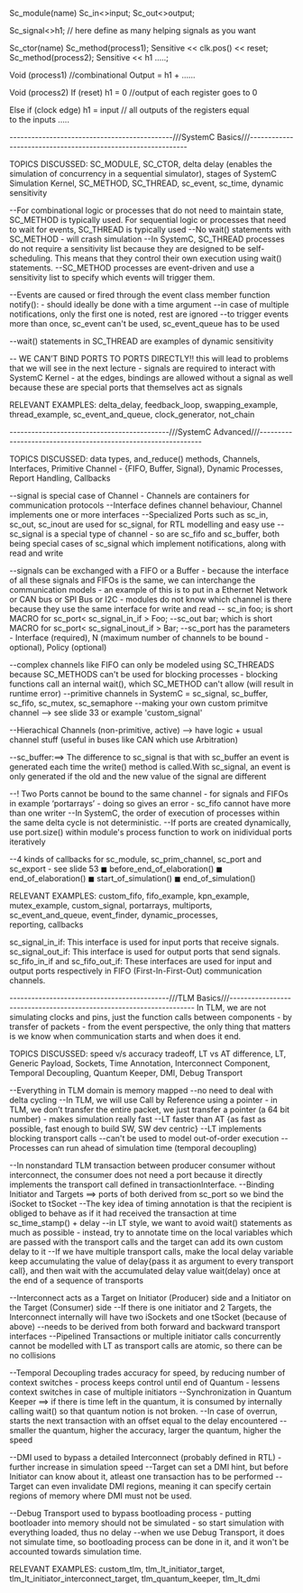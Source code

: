 Sc_module(name) 
Sc_in<>input;
Sc_out<>output;

Sc_signal<>h1; // here define as many helping signals as you want

Sc_ctor(name)
Sc_method(process1);
Sensitive << clk.pos() <<  reset;
Sc_method(process2);
Sensitive << h1 …..;


Void (process1) //combinational 
Output = h1 + ……


Void (process2)
If (reset)
h1 = 0 //output of each register goes to 0

Else if (clock edge)
h1 = input // all outputs of the registers equal to the inputs
…..


---------------------------------------------///SystemC Basics///-------------------------------------------------------------

TOPICS DISCUSSED: SC_MODULE, SC_CTOR, delta delay (enables the simulation of concurrency in a sequential simulator), stages of SystemC Simulation Kernel, SC_METHOD, SC_THREAD, sc_event, sc_time, dynamic sensitivity

 --For combinational logic or processes that do not need to maintain state, SC_METHOD is typically used. For sequential logic or processes that need to wait for events, SC_THREAD is typically used
 --No wait() statements with SC_METHOD - will crash simulation
 --In SystemC, SC_THREAD processes do not require a sensitivity list because they are designed to be self-scheduling. This means that they control their own execution using wait() statements.
 --SC_METHOD processes are event-driven and use a sensitivity list to specify which events will trigger them.
 
 --Events are caused or fired through the event class member function notify(): - should ideally be done with a time argument 
 --in case of multiple notifications, only the first one is noted, rest are ignored
 --to trigger events more than once, sc_event can't be used, sc_event_queue has to be used

 --wait() statements in SC_THREAD are examples of dynamic sensitivity

-- WE CAN’T BIND PORTS TO PORTS DIRECTLY!! this will lead to problems that we will see in the next lecture - signals are required to interact with SystemC Kernel - at the edges, bindings are allowed without a signal as well because these are special ports that themselves act as signals


RELEVANT EXAMPLES: delta_delay, feedback_loop, swapping_example, thread_example, sc_event_and_queue, clock_generator, not_chain


--------------------------------------------///SystemC Advanced///--------------------------------------------------------------


TOPICS DISCUSSED: data types, and_reduce() methods, Channels, Interfaces, Primitive Channel  - {FIFO, Buffer, Signal}, Dynamic Processes, Report Handling, Callbacks

--signal is special case of Channel - Channels are containers for communication protocols
--Interface defines channel behaviour, Channel implements one or more interfaces
--Specialized Ports such as sc_in, sc_out, sc_inout are used for sc_signal, for RTL modelling and easy use
--sc_signal is a special type of channel - so are sc_fifo and sc_buffer, both being special cases of sc_signal which implement notifications, along with read and write

--signals can be exchanged with a FIFO or a Buffer - because the interface of all these signals and FIFOs is the same, we can interchange the communication models - an example of this is to put in a Ethernet Network or CAN bus or SPI Bus or I2C - modules do not know which channel is there because they use the same interface for write and read
-- sc_in<int> foo; is short MACRO for sc_port< sc_signal_in_if<int> > Foo;
--sc_out<bool> bar; which is short MACRO for sc_port< sc_signal_inout_if<bool> > Bar;
--sc_port has the parameters - Interface (required), N (maximum number of channels to be bound - optional), Policy (optional)

--complex channels like FIFO can only be modeled using SC_THREADS because SC_METHODS can't be used for blocking processes - blocking functions call an internal wait(), which SC_METHOD can't allow (will result in runtime error)
--primitive channels in SystemC = sc_signal, sc_buffer, sc_fifo, sc_mutex, sc_semaphore
--making your own custom primitve channel --> see slide 33 or example 'custom_signal'

--Hierachical Channels (non-primitive, active) --> have logic + usual channel stuff (useful in buses like CAN which use Arbitration)

--sc_buffer:==> The difference to sc_signal is that with sc_buffer an event is generated each time the write() method is called.With sc_signal, an event is only generated if the old and the new value of the signal are different

--! Two Ports cannot be bound to the same channel - for signals and FIFOs in example ‘portarrays’ - doing so gives an error - sc_fifo<T> cannot have more than one writer
--In SystemC, the order of execution of processes within the same delta cycle is not deterministic.
--If ports are created dynamically, use port.size() within module's process function to work on inidividual ports iteratively

--4 kinds of callbacks for sc_module, sc_prim_channel, sc_port and sc_export - see slide 53
◼ before_end_of_elaboration()
◼ end_of_elaboration()
◼ start_of_simulation()
◼ end_of_simulation()

RELEVANT EXAMPLES: custom_fifo, fifo_example, kpn_example, mutex_example, custom_signal, portarrays, multiports, sc_event_and_queue, event_finder, dynamic_processes, reporting, callbacks

sc_signal_in_if: This interface is used for input ports that receive signals.
sc_signal_out_if: This interface is used for output ports that send signals.
sc_fifo_in_if and sc_fifo_out_if: These interfaces are used for input and output ports respectively in FIFO (First-In-First-Out) communication channels.


--------------------------------------------///TLM Basics///--------------------------------------------------------------------
In TLM, we are not simulating clocks and pins, just the function calls between components - by transfer of packets - from the event perspective, 
the only thing that matters is we know when communication starts and when does it end.

TOPICS DISCUSSED: speed v/s accuracy tradeoff, LT vs AT difference, LT, Generic Payload, Sockets, Time Annotation, Interconnect Component, Temporal Decoupling, Quantum Keeper, DMI, Debug Transport

--Everything in TLM domain is memory mapped
--no need to deal with delta cycling
--In TLM, we will use Call by Reference using a pointer - in TLM, we don’t transfer the entire packet, we just transfer a pointer (a 64 bit number) - makes simulation really fast
--LT faster than AT {as fast as possible, fast enough to build SW, SW dev centric}
--LT implements blocking transport calls
--can't be used to model out-of-order execution
--Processes can run ahead of simulation time (temporal decoupling)

--In nonstandard TLM transaction between producer consumer without interconnect, the consumer does not need a port because it directly implements the transport call defined in transactionInterface.
--Binding Initiator and Targets ==> ports of both derived from sc_port so we bind the iSocket to tSocket
--The key idea of timing annotation is that the recipient is obliged to behave as if it had received the transaction at time sc_time_stamp() + delay
--in LT style, we want to avoid wait() statements as much as possible - instead, try to annotate time on the local variables which are passed with the transport calls and the target can add its own custom delay to it
--If we have multiple transport calls, make the local delay variable keep accumulating the value of delay{pass it as argument to every transport call}, 
and then wait with the accumulated delay value wait(delay) once at the end of a sequence of transports

--Interconnect acts as a Target on Initiator (Producer) side and a Initiator on the Target (Consumer) side
--If there is one initiator and 2 Targets, the Interconnect internally will have two iSockets and one tSocket (because of above)
--needs to be derived from both forward and backward transport interfaces
--Pipelined Transactions or multiple initiator calls concurrently cannot be modelled with LT as transport calls are atomic, so there can be no collisions

--Temporal Decoupling trades accuracy for speed, by reducing number of context switches - process keeps control until end of Quantum - lessens context switches in case of multiple initiators
--Synchronization in Quantum Keeper ==> if there is time left in the quantum, it is consumed by internally calling wait() so that quantum notion is not broken.
--In case of overrun, starts the next transaction with an offset equal to the delay encountered
--smaller the quantum, higher the accuracy, larger the quantum, higher the speed

--DMI used to bypass a detailed Interconnect (probably defined in RTL) - further increase in simulation speed
--Target can set a DMI hint, but before Initiator can know about it, atleast one transaction has to be performed
--Target can even invalidate DMI regions, meaning it can specify certain regions of memory where DMI must not be used.

--Debug Transport used to bypass bootloading process - putting bootloader into memory should not be simulated - so start simulation with everything loaded, thus no delay
--when we use Debug Transport, it does not simulate time, so bootloading process can be done in it, and it won't be accounted towards simulation time.


RELEVANT EXAMPLES: custom_tlm, tlm_lt_initiator_target, tlm_lt_initiator_interconnect_target, tlm_quantum_keeper, tlm_lt_dmi
